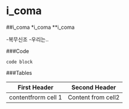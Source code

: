 # i_coma

##i_coma
*i_coma
**i_coma

-복무신조
-우리는..


###Code
```
code block
```

###Tables

First Header | Second Header
-------------|--------------
contentfrorm cell 1 | Content from cell2

